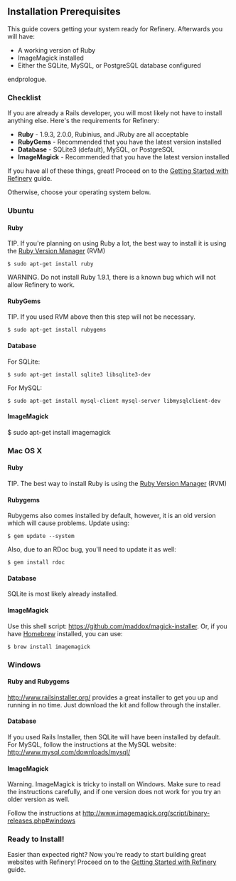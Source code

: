 Installation Prerequisites
--------------------------

This guide covers getting your system ready for Refinery. Afterwards you
will have:

-   A working version of Ruby
-   ImageMagick installed
-   Either the SQLite, MySQL, or PostgreSQL database configured

endprologue.

### Checklist

If you are already a Rails developer, you will most likely not have to
install anything else. Here's the requirements for Refinery:

-   **Ruby** - 1.9.3, 2.0.0, Rubinius, and JRuby are all acceptable
-   **RubyGems** - Recommended that you have the latest version
    installed
-   **Database** - SQLite3 (default), MySQL, or PostgreSQL
-   **ImageMagick** - Recommended that you have the latest version
    installed

If you have all of these things, great! Proceed on to the [Getting
Started with Refinery](/guides/getting-started/) guide.

Otherwise, choose your operating system below.

### Ubuntu

#### Ruby

TIP. If you're planning on using Ruby a lot, the best way to install it
is using the [Ruby Version Manager](https://rvm.io/rvm/install) (RVM)

	$ sudo apt-get install ruby

WARNING. Do not install Ruby 1.9.1, there is a known bug which will not
allow Refinery to work.

#### RubyGems

TIP. If you used RVM above then this step will not be necessary.

	$ sudo apt-get install rubygems

#### Database

For SQLite:

	$ sudo apt-get install sqlite3 libsqlite3-dev

For MySQL:

	$ sudo apt-get install mysql-client mysql-server libmysqlclient-dev

#### ImageMagick

$ sudo apt-get install imagemagick

### Mac OS X

#### Ruby

TIP. The best way to install Ruby is using the [Ruby Version
Manager](https://rvm.io/rvm/install) (RVM)

#### Rubygems

Rubygems also comes installed by default, however, it is an old version
which will cause problems. Update using:

	$ gem update --system

Also, due to an RDoc bug, you'll need to update it as well:

	$ gem install rdoc

#### Database

SQLite is most likely already installed.

#### ImageMagick

Use this shell script: <https://github.com/maddox/magick-installer>. Or,
if you have [Homebrew](http://mxcl.github.io/homebrew/) installed, you
can use:

	$ brew install imagemagick

### Windows

#### Ruby and Rubygems

<http://www.railsinstaller.org/> provides a great installer to get you
up and running in no time. Just download the kit and follow through the
installer.

#### Database

If you used Rails Installer, then SQLite will have been installed by
default. For MySQL, follow the instructions at the MySQL website:
<http://www.mysql.com/downloads/mysql/>

#### ImageMagick

Warning. ImageMagick is tricky to install on Windows. Make sure to read
the instructions carefully, and if one version does not work for you try
an older version as well.

Follow the instructions at
<http://www.imagemagick.org/script/binary-releases.php#windows>

### Ready to Install!

Easier than expected right? Now you're ready to start building great
websites with Refinery! Proceed on to the [Getting Started with
Refinery](/guides/getting-started/) guide.
